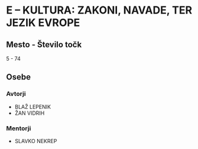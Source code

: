 # E – KULTURA: ZAKONI, NAVADE, TER JEZIK EVROPE
## Mesto - Število točk
5 - 74
## Osebe
### Avtorji
 * BLAŽ LEPENIK
 * ŽAN VIDRIH
### Mentorji
 * SLAVKO NEKREP